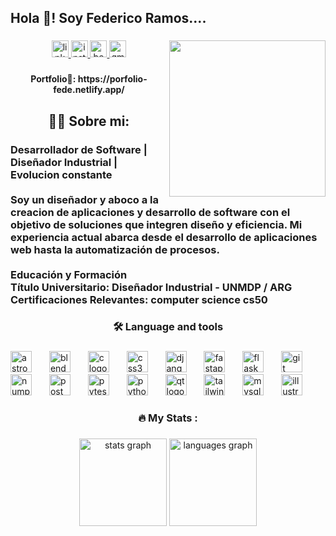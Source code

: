 <h2 align="left">Hola 👋! Soy Federico Ramos....</h2>

###

<img align="right" height="250" src="https://mir-s3-cdn-cf.behance.net/user/230/2ce37e1202230651.6212feea12c0d.jpg"  />

###

<div align="center">
  <a href="https://www.linkedin.com/in/federico-ramoss/" target="_blank">
    <img src="https://img.shields.io/static/v1?message=LinkedIn&logo=linkedin&label=&color=0077B5&logoColor=white&labelColor=&style=flat" height="27" alt="linkedin logo"  />
  </a>
  <a href="https://www.instagram.com/federamos.id/" target="_blank">
    <img src="https://img.shields.io/static/v1?message=Instagram&logo=instagram&label=&color=E4405F&logoColor=white&labelColor=&style=flat" height="27" alt="instagram logo"  />
  </a>
  <a href="https://www.behance.net/federicoramos6" target="_blank">
    <img src="https://img.shields.io/static/v1?message=Behance&logo=behance&label=&color=1769ff&logoColor=white&labelColor=&style=flat" height="27" alt="behance logo"  />
  </a>
  <a href="ramosfederico76@gmail.com" target="_blank">
    <img src="https://img.shields.io/static/v1?message=Gmail&logo=gmail&label=&color=D14836&logoColor=white&labelColor=&style=flat" height="27" alt="gmail logo"  />
  </a>
</div>

###

<h4 align="center">Portfolio🔭: https://porfolio-fede.netlify.app/</h4>

###

<h2 align="center">👩‍💻  Sobre mi:</h2>

###

<h3 align="left">Desarrollador de Software | Diseñador Industrial | Evolucion constante<br><br>Soy un diseñador y aboco a la creacion de aplicaciones y desarrollo de software con el objetivo de soluciones que integren diseño y eficiencia. Mi experiencia actual abarca desde el desarrollo de aplicaciones web hasta la automatización de procesos.<br><br>Educación y Formación<br>Título Universitario: Diseñador Industrial - UNMDP / ARG<br>Certificaciones Relevantes: computer science cs50</h3>

###

<h3 align="center">🛠 Language and tools</h3>

###

<div align="left">
  <img src="https://cdn.simpleicons.org/astro/FF5D01" height="34" alt="astro logo"  />
  <img width="20" />
  <img src="https://cdn.simpleicons.org/blender/F5792A" height="34" alt="blender logo"  />
  <img width="20" />
  <img src="https://cdn.simpleicons.org/c/A8B9CC" height="34" alt="c logo"  />
  <img width="20" />
  <img src="https://cdn.simpleicons.org/css3/1572B6" height="34" alt="css3 logo"  />
  <img width="20" />
  <img src="https://cdn.simpleicons.org/django/092E20" height="34" alt="django logo"  />
  <img width="20" />
  <img src="https://cdn.simpleicons.org/fastapi/009688" height="34" alt="fastapi logo"  />
  <img width="20" />
  <img src="https://skillicons.dev/icons?i=flask" height="34" alt="flask logo"  />
  <img width="20" />
  <img src="https://cdn.simpleicons.org/git/F05032" height="34" alt="git logo"  />
  <img width="20" />
  <img src="https://cdn.simpleicons.org/numpy/013243" height="34" alt="numpy logo"  />
  <img width="20" />
  <img src="https://cdn.simpleicons.org/postman/FF6C37" height="34" alt="postman logo"  />
  <img width="20" />
  <img src="https://cdn.simpleicons.org/pytest/0A9EDC" height="34" alt="pytest logo"  />
  <img width="20" />
  <img src="https://skillicons.dev/icons?i=py" height="34" alt="python logo"  />
  <img width="20" />
  <img src="https://cdn.simpleicons.org/qt/41CD52" height="34" alt="qt logo"  />
  <img width="20" />
  <img src="https://cdn.simpleicons.org/tailwindcss/06B6D4" height="34" alt="tailwindcss logo"  />
  <img width="20" />
  <img src="https://skillicons.dev/icons?i=mysql" height="34" alt="mysql logo"  />
  <img width="20" />
  <img src="https://cdn.jsdelivr.net/gh/devicons/devicon/icons/illustrator/illustrator-plain.svg" height="34" alt="illustrator logo"  />
</div>

###

<h3 align="center">🔥   My Stats :</h3>

###

<div align="center">
  <img src="https://github-readme-stats.vercel.app/api?username=Fedemramos&hide_title=true&hide_rank=false&show_icons=true&include_all_commits=true&count_private=true&disable_animations=false&theme=radical&locale=en&hide_border=true&order=1" height="140" alt="stats graph"  />
  <img src="https://github-readme-stats.vercel.app/api/top-langs?username=Fedemramos&locale=en&hide_title=true&layout=compact&card_width=320&langs_count=6&theme=radical&hide_border=true&order=2" height="140" alt="languages graph"  />
</div>

###

<!--
**Fedemramos/Fedemramos** is a ✨ _special_ ✨ repository because its `README.md` (this file) appears on your GitHub profile.

Here are some ideas to get you started:

- 🔭 I’m currently working on ...
- 🌱 I’m currently learning ...
- 👯 I’m looking to collaborate on ...
- 🤔 I’m looking for help with ...
- 💬 Ask me about ...
- 📫 How to reach me: ...
- 😄 Pronouns: ...
- ⚡ Fun fact: ...
-->
